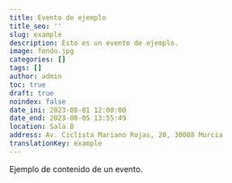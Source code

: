```yaml
---
title: Evento de ejemplo
title_seo: ''
slug: example
description: Esto es un evento de ejemplo.
image: fondo.jpg
categories: []
tags: []
author: admin
toc: true
draft: true
noindex: false
date_ini: 2023-08-01 12:00:00
date_end: 2023-08-05 13:55:49
location: Sala B
address: Av. Ciclista Mariano Rojas, 20, 30008 Murcia
translationKey: example
---
```

Ejemplo de contenido de un evento.